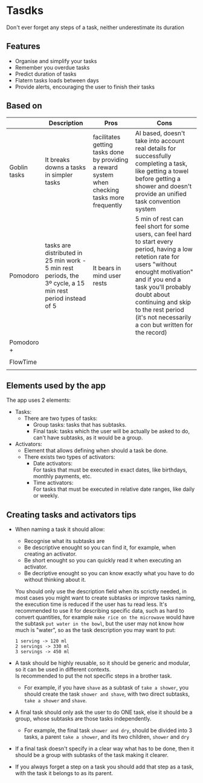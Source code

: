 # Tasdks

Don't ever forget any steps of a task, neither underestimate its duration

## Features

- Organise and simplify your tasks
- Remember you overdue tasks
- Predict duration of tasks
- Flatern tasks loads between days
- Provide alerts, encouraging the user to finish their tasks

## Based on

|              | Description                                                                                                | Pros                                                                                            | Cons                                                                                                                                                                                    |
|--------------|------------------------------------------------------------------------------------------------------------|-------------------------------------------------------------------------------------------------|-----------------------------------------------------------------------------------------------------------------------------------------------------------------------------------------|
| Goblin tasks | It breaks downs a tasks in simpler tasks                                                                   | facilitates getting tasks done by providing a reward system when checking tasks more frequently | AI based, doesn't take into account real details for successfully completing a task, like getting a towel before getting a shower and doesn't provide an unified task convention system |
| Pomodoro     | tasks are distributed in 25 min work - 5 min rest periods, the 3º cycle, a 15 min rest period instead of 5 | It bears in mind user rests                                                                                                 | 5 min of rest can feel short for some users, can feel hard to start every period, having a low retetion rate for users "without enought motivation" and if you end a task you'll probably doubt about continuing and skip to the rest period (it's not necessarily a con but written for the record)                                                                                                                                                                                        |
Pomodoro +    |                                                                                                            |                                                                                                 |                                                                                                                                                                                         |
|              |                                                                                                            |                                                                                                 |                                                                                                                                                                                         |
| FlowTime     |                                                                                                            |                                                                                                 |                                                                                                                                                                                         |
|              |                                                                                                            |                                                                                                 |                                                                                                                                                                                         |

## Elements used by the app

The app uses 2 elements:

- Tasks:
  - There are two types of tasks:
    - Group tasks: tasks that has subtasks.
    - Final task: tasks which the user will be actually be asked to do, can't have subtasks, as it
      would be a group.
- Activators:
  - Element that allows defining when should a task be done.
  - There exists two types of activators:
    - Date activators:   
      For tasks that must be executed in exact dates, like birthdays, monthly payments, etc.
    - Time activators:  
      For tasks that must be executed in relative date ranges, like daily or weekly.

## Creating tasks and activators tips

- When naming a task it should allow:
  - Recognise what its subtasks are 
  - Be descriptive enought so you can find it, for example, when creating an activator.
  - Be short enought so you can quickly read it when executing an activator.
  - Be decriptive enought so you can know exactly what you have to do without thinking about it.

  You should only use the description field when its scrictly needed, in most cases you might want to create subtasks or improve tasks naming, the execution time is reduced if the user has tu read less.
  It's recommended to use it for describing specific data, such as hard to convert quantities, for example `make rice on the microwave` would have the subtask `put water in the bowl`, but the user may not know how much is "water", so as the task description you may want to put:  
  ```
  1 serving -> 120 ml  
  2 servings -> 330 ml
  3 servings -> 450 ml
  ```
- A task should be highly reusable, so it should be generic and modular, so it can be used in
  different contexts.  
  Is recommended to put the not specific steps in a brother task.
  - For example, if you have `shave` as a subtask of `take a shower`, you should create the
    task `shower and shave`, with two direct subtasks, `take a shower` and `shave`.
- A final task should only ask the user to do ONE task, else it should be a group, whose subtasks are those tasks independently.
  - For example, the final task `shower and dry`, should be divided into 3 tasks, a
    parent `take a shower`, and its two children, `shower` and `dry`
- If a final task doesn't specify in a clear way what has to be done, then it should be a group with subtasks of the task making it clearer.
- If you always forget a step on a task you should add that step as a task, with the task it belongs to as its parent.